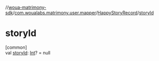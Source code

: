 //[woua-matrimony-sdk](../../../index.md)/[com.woualabs.matrimony.user.mapper](../index.md)/[HappyStoryRecord](index.md)/[storyId](story-id.md)

# storyId

[common]\
val [storyId](story-id.md): [Int](https://kotlinlang.org/api/latest/jvm/stdlib/kotlin/-int/index.html)? = null
